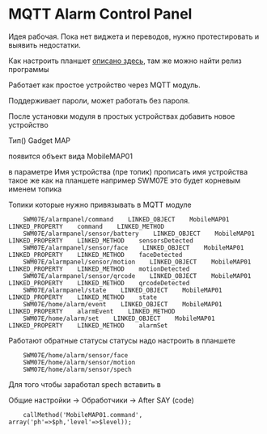 # MQTT Alarm Control Panel

Идея рабочая. Пока нет виджета и переводов, нужно протестировать и выявить недостатки.

Как настроить планшет [описано здесь](https://github.com/thanksmister/android-mqtt-alarm-panel#mqtt-alarm-panel-for-home-automation-platforms), там же можно найти релиз программы

Работает как простое устройство через MQTT модуль.

Поддерживает пароли, может работать без пароля.

После установки модуля в простых устройствах добавить новое устройство  

Тип() Gadget MAP 

появится объект вида MobileMAP01 

в параметре Имя устройства (пре топик) прописать имя устройства такое же как на планшете например SWM07E
это будет корневым именем топика

Топики которые нужно привязывать в MQTT модуле

        SWM07E/alarmpanel/command    LINKED_OBJECT    MobileMAP01    LINKED_PROPERTY    command    LINKED_METHOD
        SWM07E/alarmpanel/sensor/battery    LINKED_OBJECT    MobileMAP01    LINKED_PROPERTY    LINKED_METHOD    sensorsDetected
        SWM07E/alarmpanel/sensor/face    LINKED_OBJECT    MobileMAP01    LINKED_PROPERTY    LINKED_METHOD    faceDetected
        SWM07E/alarmpanel/sensor/motion    LINKED_OBJECT    MobileMAP01    LINKED_PROPERTY    LINKED_METHOD    motionDetected
        SWM07E/alarmpanel/sensor/qrcode    LINKED_OBJECT    MobileMAP01    LINKED_PROPERTY    LINKED_METHOD    qrcodeDetected
        SWM07E/alarmpanel/state    LINKED_OBJECT    MobileMAP01    LINKED_PROPERTY    LINKED_METHOD    state
        SWM07E/home/alarm/event    LINKED_OBJECT    MobileMAP01    LINKED_PROPERTY    alarmEvent    LINKED_METHOD
        SWM07E/home/alarm/set    LINKED_OBJECT    MobileMAP01    LINKED_PROPERTY    LINKED_METHOD    alarmSet

Работают обратные статусы
статусы надо настроить в планшете

        SWM07E/home/alarm/sensor/face
        SWM07E/home/alarm/sensor/motion
        SWM07E/home/alarm/sensor/spech
        
Для того чтобы заработал spech вставить в   

Общие настройки -> Обработчики -> After SAY (code)

        callMethod('MobileMAP01.command', array('ph'=>$ph,'level'=>$level));


